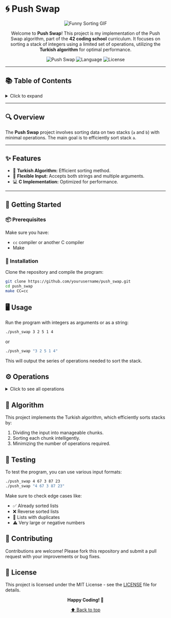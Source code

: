 # 🌀 Push Swap

<div align="center">

![Funny Sorting GIF](https://c.tenor.com/jhDKfwDdMfwAAAAd/tenor.gif)

Welcome to **Push Swap**! This project is my implementation of the Push Swap algorithm, part of the **42 coding school** curriculum. It focuses on sorting a stack of integers using a limited set of operations, utilizing the **Turkish algorithm** for optimal performance.

![Push Swap](https://img.shields.io/badge/Project-PushSwap-blue?style=for-the-badge&logo=42)
![Language](https://img.shields.io/badge/Language-C-orange?style=for-the-badge&logo=c)
![License](https://img.shields.io/badge/License-MIT-green?style=for-the-badge)

</div>

---

## 📚 Table of Contents

<details>
<summary>Click to expand</summary>

- [Overview](#overview)
- [Features](#features)
- [Getting Started](#getting-started)
- [Usage](#usage)
- [Operations](#operations)
- [Algorithm](#algorithm)
- [Testing](#testing)
- [Contributing](#contributing)
- [License](#license)

</details>

---

## 🔍 Overview

The **Push Swap** project involves sorting data on two stacks (`a` and `b`) with minimal operations. The main goal is to efficiently sort stack `a`.

---

## ✨ Features

- 🚀 **Turkish Algorithm:** Efficient sorting method.
- 🔄 **Flexible Input:** Accepts both strings and multiple arguments.
- 💻 **C Implementation:** Optimized for performance.

---

## 🚀 Getting Started

### 📦 Prerequisites

Make sure you have:

- `cc` compiler or another C compiler
- Make

### 🔧 Installation

Clone the repository and compile the program:

```bash
git clone https://github.com/yourusername/push_swap.git
cd push_swap
make CC=cc
```
## 🖥️ Usage

Run the program with integers as arguments or as a string:

```bash
./push_swap 3 2 5 1 4
```
or

```bash
./push_swap "3 2 5 1 4"
```
This will output the series of operations needed to sort the stack.

## ⚙️ Operations

<details>
<summary>Click to see all operations</summary>

| Operation | Description |
|-----------|-------------|
| `sa` | Swap top two elements of stack A |
| `sb` | Swap top two elements of stack B |
| `ss` | Simultaneous swap of `sa` and `sb` |
| `pa` | Push top element from B to A |
| `pb` | Push top element from A to B |
| `ra` | Rotate stack A up |
| `rb` | Rotate stack B up |
| `rr` | Simultaneous rotation of both stacks |
| `rra` | Reverse rotate stack A |
| `rrb` | Reverse rotate stack B |
| `rrr` | Simultaneous reverse rotation of both stacks |

</details>

## 🧠 Algorithm

This project implements the Turkish algorithm, which efficiently sorts stacks by:

1. Dividing the input into manageable chunks.
2. Sorting each chunk intelligently.
3. Minimizing the number of operations required.

## 🧪 Testing

To test the program, you can use various input formats:

```bash
./push_swap 4 67 3 87 23
./push_swap "4 67 3 87 23"
```
Make sure to check edge cases like:

- ✅ Already sorted lists
- ❌ Reverse sorted lists
- 🔁 Lists with duplicates
- ⚠️ Very large or negative numbers

## 🤝 Contributing

Contributions are welcome! Please fork this repository and submit a pull request with your improvements or bug fixes.

## 📜 License

This project is licensed under the MIT License - see the [LICENSE](LICENSE) file for details.

<div align="center">

**Happy Coding! 🎉**

[⬆ Back to top](#-push-swap)

</div>
